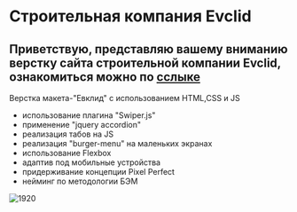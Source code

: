 # Строительная компания Evclid
## Приветствую, представляю вашему вниманию верстку сайта строительной компании Evclid, ознакомиться можно по [сслыке](rshuva1ov.github.io/evclid-landing/)

Верстка макета-"Евклид" с использованием HTML,CSS и JS
- использование плагина "Swiper.js"
- применение "jquery accordion"
- реализация табов на JS
- реализация "burger-menu" на маленьких экранах
- использование Flexbox
- адаптив под мобильные устройства
- придерживание концепции Pixel Perfect
- нейминг по методологии БЭМ

![1920](https://user-images.githubusercontent.com/78946975/136273851-171141b4-c2ee-4600-b3e8-93c5e109b577.png)
